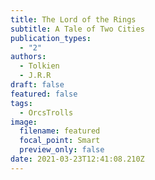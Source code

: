 ```yaml
---
title: The Lord of the Rings
subtitle: A Tale of Two Cities
publication_types:
  - "2"
authors:
  - Tolkien
  - J.R.R
draft: false
featured: false
tags:
  - OrcsTrolls
image:
  filename: featured
  focal_point: Smart
  preview_only: false
date: 2021-03-23T12:41:08.210Z
---
```

